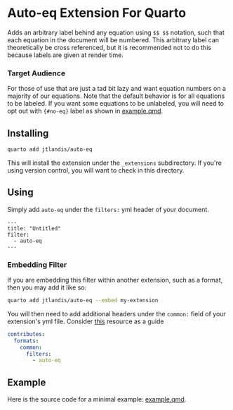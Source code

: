 # Auto-eq Extension For Quarto

Adds an arbitrary label behind any equation using `$$ $$` notation, such that each equation in the document will be numbered. This arbitrary label can theoretically be cross referenced, but it is recommended not to do this because labels are given at render time.

### Target Audience 

For those of use that are just a tad bit lazy and want equation numbers on a majority of our equations. Note that the default behavior is for all equations to be labeled. If you want some equations to be unlabeled, you will need to opt out with `{#no-eq}` label as shown in [example.qmd](example.qmd).

## Installing

```bash
quarto add jtlandis/auto-eq
```

This will install the extension under the `_extensions` subdirectory.
If you're using version control, you will want to check in this directory.

## Using

Simply add `auto-eq` under the `filters:` yml header of your document.

````qmd
---
title: "Untitled"
filter:
  - auto-eq
---
````

### Embedding Filter

If you are embedding this filter within another extension, such as a format, then you may add it like so:

```bash
quarto add jtlandis/auto-eq --embed my-extension
```

You will then need to add additional headers under the `common:` field of your extension's yml file. Consider [this](https://quarto.org/docs/extensions/formats.html#common-metadata) resource as a guide

```yml
contributes:
  formats:
    common:
      filters:
        - auto-eq
```

## Example

Here is the source code for a minimal example: [example.qmd](example.qmd).

